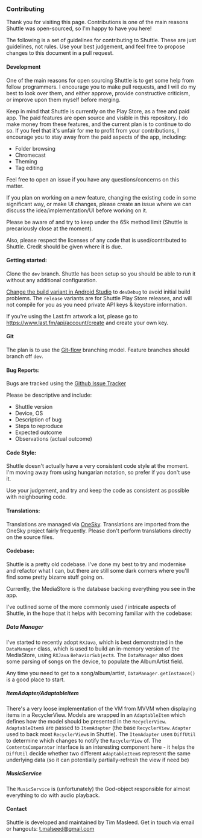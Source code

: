 ### Contributing

Thank you for visiting this page. Contributions is one of the main reasons Shuttle was open-sourced, so I'm happy to have you here!

The following is a set of guidelines for contributing to Shuttle. These are just guidelines, not rules. Use your best judgement, and feel free to propose changes to this document in a pull request.


#### Development

One of the main reasons for open sourcing Shuttle is to get some help from fellow programmers. I encourage you to make pull requests, and I will do my best to look over them, and either approve, provide constructive criticism, or improve upon them myself before merging.


Keep in mind that Shuttle is currently on the Play Store, as a free and paid app. The paid features are open source and visible in this repository. I do make money from these features, and the current plan is to continue to do so. If you feel that it's unfair for me to profit from your contributions, I encourage you to stay away from the paid aspects of the app, including:

- Folder browsing
- Chromecast
- Theming
- Tag editing

Feel free to open an issue if you have any questions/concerns on this matter.


If you plan on working on a new feature, changing the existing code in some significant way, or make UI changes, please create an issue where we can discuss the idea/implementation/UI before working on it.

Please be aware of and try to keep under the 65k method limit (Shuttle is precariously close at the moment). 

Also, please respect the licenses of any code that is used/contributed to Shuttle. Credit should be given where it is due.


#### Getting started:

Clone the `dev` branch. Shuttle has been setup so you should be able to run it without any additional configuration.

[Change the build variant in Android Studio](https://developer.android.com/studio/run/index.html#changing-variant) to `devDebug` to avoid initial build problems. The `release` variants are for Shuttle Play Store releases, and will not compile for you as you need private API keys & keystore information.

If you're using the Last.fm artwork a lot, please go to https://www.last.fm/api/account/create and create your own key.


#### Git

The plan is to use the [Git-flow](https://datasift.github.io/gitflow/IntroducingGitFlow.html) branching model. Feature branches should branch off `dev`.


#### Bug Reports:

Bugs are tracked using the [Github Issue Tracker](https://github.com/timusus/Shuttle/issues)

Please be descriptive and include:

- Shuttle version
- Device, OS
- Description of bug
- Steps to reproduce
- Expected outcome
- Observations (actual outcome)


#### Code Style:

Shuttle doesn't actually have a very consistent code style at the moment. I'm moving away from using hungarian notation, so prefer if you don't use it.

Use your judgement, and try and keep the code as consistent as possible with neighbouring code.


#### Translations:

Translations are managed via [OneSky](http://shuttle.oneskyapp.com). Translations are imported from the OneSky project fairly frequently. Please don't perform translations directly on the source files.


#### Codebase:

Shuttle is a pretty old codebase. I've done my best to try and modernise and refactor what I can, but there are still some dark corners where you'll find some pretty bizarre stuff going on. 

Currently, the MediaStore is the database backing everything you see in the app. 

I've outlined some of the more commonly used / intricate aspects of Shuttle, in the hope that it helps with becoming familiar with the codebase:


##### Data Manager

I've started to recently adopt `RXJava`, which is best demonstrated in the `DataManager` class, which is used to build an in-memory version of the MediaStore, using `RXJava` `BehaviorSubject`s. The `DataManager` also does some parsing of songs on the device, to populate the AlbumArtist field.

Any time you need to get to a song/album/artist, `DataManager.getInstance()` is a good place to start.


##### ItemAdapter/AdaptableItem

There's a very loose implementation of the VM from MVVM when displaying items in a RecyclerView. Models are wrapped in an `AdaptableItem` which defines how the model should be presented in the `RecyclerView`. `AdaptableItem`s are passed to `ItemAdapter` (the base `RecyclerView.Adapter` used to back most `RecyclerView`s in Shuttle). The `ItemAdapter` uses `DiffUtil` to determine which changes to notify the `RecyclerView` of. The `ContentsComparator` interface is an interesting component here - it helps the `DiffUtil` decide whether two different `AdaptableItem`s represent the same underlying data (so it can potentially partially-refresh the view if need be)

##### MusicService

The `MusicService` is (unfortunately) the God-object responsible for almost everything to do with audio playback.


#### Contact

Shuttle is developed and maintained by Tim Masleed. Get in touch via email or hangouts: t.malseed@gmail.com
